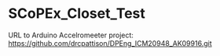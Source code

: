 # SCoPEx_Closet_Test
URL to Arduino Accelromeeter project:
https://github.com/drcpattison/DPEng_ICM20948_AK09916.git
